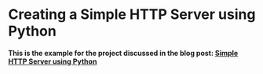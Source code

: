 # Creating a Simple HTTP Server using Python
__This is the example for the project discussed in the blog post: [Simple HTTP Server using Python](https://codefires.com/creating-simple-http-server-python/)__
